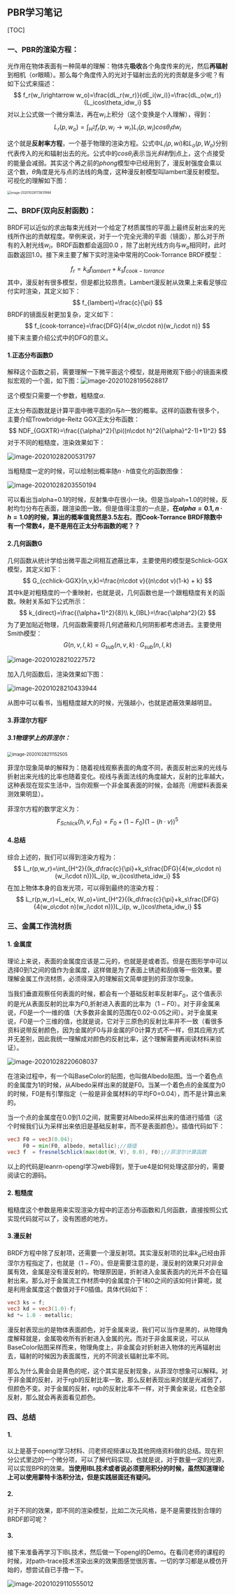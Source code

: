 ## PBR学习笔记

[TOC]

### 一、PBR的渲染方程：

光作用在物体表面有一种简单的理解：物体先**吸收**各个角度传来的光，然后**再辐射**到相机（or眼睛）。那么每个角度传入的光对于辐射出去的光的贡献是多少呢？有如下公式来描述：
$$
f_r(w_i\rightarrow w_o)=\frac{dL_r(w_r)}{dE_i(w_i)}=\frac{dL_o(w_r)}{L_icos\theta_idw_i}
$$
对以上公式做一个微分乘法，再在$w_i$上积分（这个变换是个人理解），得到：
$$
L_r(p,w_o)=\int_{H^2}{f_r(p,w_i\rightarrow w_r)L_i(p, w_i)cos\theta_idw_i}
$$

这个就是**反射率方程**，一个基于物理的渲染方程。公式中$L_i(p, wi)$和$L_o(p,W_o)$分别代表传入的光和辐射出去的光。公式中的$cos\theta_i$表示当光*斜射*到点上，这个点接受的能量会减弱。其实这个再之前的$phong$模型中已经用到了，漫反射强度会乘以这个数，$\theta$角度是光与点的法线的角度，这种漫反射模型叫lambert漫反射模型。可视化的理解如下图：

<img src="C:\Users\scent\AppData\Roaming\Typora\typora-user-images\image-20201028173831994.png" alt="image-20201028173831994" style="zoom:50%;" />

### 二、BRDF(双向反射函数)：

BRDF可以近似的求出每束光线对一个给定了材质属性的平面上最终反射出来的光线所作出的贡献程度。举例来说，对于一个完全光滑的平面（镜面），那么对于所有的入射光线$w_i$，BRDF函数都会返回0.0 ，除了出射光线方向与$w_o$相同时，此时函数返回1.0。接下来主要了解下实时渲染中常用的Cook-Torrance BRDF模型：

$$
f_r=k_df_{lambert} + k_sf_{cook-torrance}
$$
其中，漫反射有很多模型，但是都比较昂贵。Lambert漫反射从效果上来看足够应付实时渲染，其定义如下：
$$
f_{lambert}=\frac{c}{\pi}
$$
BRDF的镜面反射更加复杂，定义如下：
$$
f_{cook-torrance}=\frac{DFG}{4(w_o\cdot n)(w_i\cdot n)}
$$
接下来主要介绍公式中的DFG的意义。

#### 1.正态分布函数D

解释这个函数之前，需要理解一下微平面这个模型，就是用微观下细小的镜面来模拟宏观的一个面，如下图：![image-20201028195628817](C:\Users\scent\AppData\Roaming\Typora\typora-user-images\image-20201028195628817.png)

这个模型只需要一个参数，粗糙度$\alpha$.

正太分布函数就是计算平面中微平面的$n$与$h$一致的概率。这样的函数有很多个，主要介绍Trowbridge-Reitz GGX正太分布函数：
$$
NDF_{GGXTR}=\frac{{\alpha}^2}{\pi((n\cdot h)^2({\alpha}^2-1)+1)^2}
$$
对于不同的粗糙度，渲染效果如下：

![image-20201028200531797](C:\Users\scent\AppData\Roaming\Typora\typora-user-images\image-20201028200531797.png)

当粗糙度一定的时候，可以绘制出概率随$n·h$值变化的函数图像：

![image-20201028203550194](C:\Users\scent\AppData\Roaming\Typora\typora-user-images\image-20201028203550194.png)

可以看出当alpha=0.1的时候，反射集中在很小一块。但是当alpah=1.0的时候，反射均匀分布在表面，跟渲染图一致。但是值得注意的一点是，**在$alpha=0.1, n·h=1.0$的时候，算出的概率值竟然是3.5左右**。**而Cook-Torrance BRDF除数中有一个常数4，是不是用在正太分布函数的呢？？**

#### 2.几何函数G

几何函数从统计学给出微平面之间相互遮蔽比率，主要使用的模型是Schlick-GGX模型，其定义如下：
$$
G_{cchlick-GGX}(n,v,k)=\frac{n\cdot v}{(n\cdot v)(1-k) + k}
$$
其中k是对粗糙度的一个重映射，也就是说，几何函数也是一个跟粗糙度有关的函数。映射关系如下公式所示：
$$
k_{direct}=\frac{(\alpha+1)^2}{8}\\
k_{IBL}=\frac{\alpha^2}{2}
$$
为了更加贴近物理，几何函数需要将几何遮蔽和几何阴影都考虑进去。主要使用Smith模型：
$$
G(n,v,l,k)=G_{sub}(n,v,k)\cdot G_{sub}(n,l,k)
$$




![image-20201028210227572](C:\Users\scent\AppData\Roaming\Typora\typora-user-images\image-20201028210227572.png)

加入几何函数后，渲染效果如下图：

![image-20201028210433944](C:\Users\scent\AppData\Roaming\Typora\typora-user-images\image-20201028210433944.png)

从图中可以看书，当粗糙度越大的时候，光强越小，也就是遮蔽效果越明显。

#### 3.菲涅尔方程F

##### 3.1物理学上的菲涅尔：

<img src="C:\Users\scent\AppData\Roaming\Typora\typora-user-images\image-20201028211152505.png" alt="image-20201028211152505" style="zoom:70%;" />

菲涅尔现象简单的解释为：随着视线观察表面的角度不同，表面反射出来的光线与折射出来光线的比率也随着变化。视线与表面法线的角度越大，反射的比率越大，这种表现在现实生活中，当你观察一个非金属表面的时候，会越亮（用塑料表面亲测效果明显）。

菲涅尔方程的数学定义为：
$$
F_{Schlick}(h,v,F_0)=F_0+(1-F_0)(1-(h\cdot v))^5
$$

#### 4.总结

综合上述的，我们可以得到渲染方程为：
$$
L_r(p,w_r)=\int_{H^2}{(k_d\frac{c}{\pi}+k_s\frac{DFG}{4(w_o\cdot n)(w_i\cdot n)})L_i(p, w_i)cos\theta_idw_i}
$$
在加上物体本身的自发光项，可以得到最终的渲染方程：
$$
L_r(p,w_r)=L_e(x, W_o)+\int_{H^2}{(k_d\frac{c}{\pi}+k_s\frac{DFG}{4(w_o\cdot n)(w_i\cdot n)})L_i(p, w_i)cos\theta_idw_i}
$$
### 三、金属工作流材质

#### 1. 金属度

理论上来说，表面的金属度应该是二元的，也就是是或者否。但是在图形学中可以选择0到1之间的值作为金属度，这样做是为了表面上锈迹和刮痕等一些效果。要理解金属工作流材质，必须得深入的理解前文简单提到的菲涅尔现象。

当我们垂直观察任何表面的时候，都会有一个基础反射率反射率$F_0$，这个值表示的是光从表面反射的比率为$F0$,折射进入表面的比率为$（1-F0）$。对于非金属来说，$F0$是一个一维的值（大多数非金属的范围在0.02-0.05之间）。对于金属来说，$F0$是一个三维的值，也就是说，它对于三原色的反射比率并不一致（看很多资料说带反射颜色，因为金属的F0与非金属的F0计算方式不一样，但其应用方式并无差别，因此我统一理解成对颜色的反射比率，这个理解需要再阅读材料来验证）。

![image-20201028220608037](C:\Users\scent\AppData\Roaming\Typora\typora-user-images\image-20201028220608037.png)

在渲染过程中，有一个叫BaseColor的贴图，也叫做Albedo贴图。当一个着色点的金属度为1的时候，从Albedo采样出来的就是F0。当某一个着色点的金属度为0的时候，F0是有引擎指定（一般是非金属材料的平均F0=0.04），而不是计算出来的。

当一个点的金属度在0.0到1.0之间，就需要对Albedo采样出来的值进行插值（这个时候我们认为采样出来依旧是基础反射率，而不是表面颜色）。插值代码如下：

```glsl
vec3 F0 = vec3(0.04);
     F0 = min(F0, albedo, metallic);//插值
vec3 f  = fresnelSchlick(max(dot(H, V), 0.0), F0);//菲涅尔计算函数
```

以上的代码是leanrn-opengl学习web得到，至于ue4是如何处理这部分的，需要阅读它的源码。

#### 2. 粗糙度

粗糙度这个参数是用来实现渲染方程中的正态分布函数和几何函数，直接按照公式实现代码就可以了，没有困惑的地方。

#### 3.漫反射

BRDF方程中除了反射项，还需要一个漫反射项。其实漫反射项的比率$k_d$已经由菲涅尔方程指定了，也就是$（1-F0）$。但是需要注意的是，漫反射的效果只对非金属有效，金属是没有漫反射的。物理原因是，折射进入金属表面内的光并不会在辐射出来。那么对于金属流工作材质中的金属度介于1和0之间的该如何计算呢，就是利用金属度这个数值对于F0插值。具体代码如下：

```glsl
vec3 ks = f;
vec3 kd = vec3(1.0)-f;
kd *= 1.0 - metallic;
```

漫反射表现出的是物体表面颜色，对于金属来说，我们可以当作是黑的，从物理角度解释就是，金属吸收所有折射进入金属的光。而对于非金属来说，可以从BaseColor贴图采样而来，物理角度上，非金属会对折射进入物体的光再辐射出去，辐射的时候因为表面属性，光的不同波长辐射比率不同。

那么为什么黄金会是黄色的呢，这个其实是反射现象，从菲涅尔想象可以解释。对于非金属的反射，对于rgb的反射比率一致，那么反射表现出来的就是光减弱了，但颜色不变。对于金属的反射，rgb的反射比率不一样，对于黄金来说，红色全部反射，那么就会再表面看见颜色。

### 四、总结

#### 1. 

以上是基于opengl学习材料、闫老师视频课以及其他网络资料做的总结。现在积分公式里边的一个微分项，可以了解代码实现，也就是说，对于数量一定的光源，可以实现BPR的效果。**当使用IBL技术或者说必须要用积分的时候，虽然知道理论上可以使用蒙特卡洛积分法，但是实践层面还有疑问。**

#### 2. 

对于不同的效果，即不同的渲染模型，比如二次元风格，是不是需要找到合理的BRDF即可呢？

#### 3.

接下来准备再学习下IBL技术，然后做一下opengl的Demo。在看闫老师的课程的时候，对path-trace技术渲染出来的效果图感觉很厉害。一切的学习都是从模仿开始的，想尝试自已手撸一下。

![image-20201029110555012](C:\Users\scent\AppData\Roaming\Typora\typora-user-images\image-20201029110555012.png)